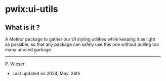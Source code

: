 # pwix:ui-utils

## What is it ?

A Meteor package to gather our UI styling utilities while keeping it as light as possible, so that any package can safely use this one without pulling too many unused garbage.

---
P. Wieser
- Last updated on 2024, May. 24th
